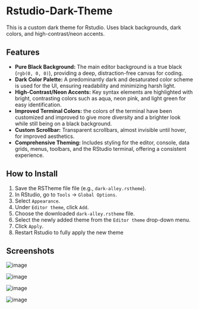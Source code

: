 # Rstudio-Dark-Theme
This is a custom dark theme for Rstudio. Uses black backgrounds, dark colors, and high-contrast/neon accents.
## Features

*   **Pure Black Background:**  The main editor background is a true black (`rgb(0, 0, 0)`), providing a deep, distraction-free canvas for coding.
*   **Dark Color Palette:**  A predominantly dark and desaturated color scheme is used for the UI, ensuring readability and minimizing harsh light.
*   **High-Contrast/Neon Accents:** Key syntax elements are highlighted with bright, contrasting colors such as aqua, neon pink, and light green for easy identification.
*  **Improved Terminal Colors:** the colors of the terminal have been customized and improved to give more diversity and a brighter look while still being on a black background.
*   **Custom Scrollbar:** Transparent scrollbars, almost invisible until hover, for improved aesthetics.
*   **Comprehensive Theming:**  Includes styling for the editor, console, data grids, menus, toolbars, and the RStudio terminal, offering a consistent experience.

## How to Install
1.  Save the RSTheme file  file (e.g., `dark-alley.rstheme`).
2.  In RStudio, go to `Tools` -> `Global Options`.
3.  Select `Appearance`.
4.  Under `Editor theme`, click `Add`.
5.  Choose the downloaded `dark-alley.rstheme` file.
6.  Select the newly added theme from the `Editor theme` drop-down menu.
7.  Click `Apply`.
8. Restart Rstudio to fully apply the new theme

## Screenshots

![image](https://github.com/user-attachments/assets/dbc7d685-f161-4c58-b695-89f8bfc00ccb)

![image](https://github.com/user-attachments/assets/73a995ff-8934-46be-912b-ad070c6125de)

![image](https://github.com/user-attachments/assets/2c583460-68ad-4d77-b625-d0f4ff1bc47b)

![image](https://github.com/user-attachments/assets/ae692432-1b53-40e3-bf38-56fbf5ae8d7a)
